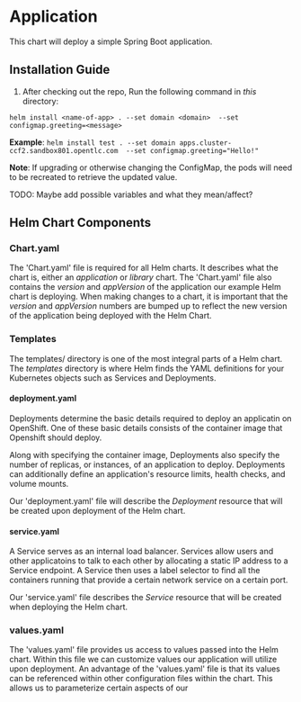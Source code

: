 # Application
This chart will deploy a simple Spring Boot application.

## Installation Guide

1. After checking out the repo, Run the following command in *this* directory: 

`helm install <name-of-app> . --set domain <domain>  --set configmap.greeting=<message>`

**Example**: 
`helm install test . --set domain apps.cluster-ccf2.sandbox801.opentlc.com  --set configmap.greeting="Hello!"`

**Note**: If upgrading or otherwise changing the ConfigMap, the pods will need to be recreated to retrieve the updated value.

TODO: Maybe add possible variables and what they mean/affect?

## Helm Chart Components

### Chart.yaml

The 'Chart.yaml' file is required for all Helm charts. It describes what the chart is, either an _application_ or _library_ chart. The 'Chart.yaml' file also contains the _version_ and _appVersion_ of the application our example Helm chart is deploying. When making changes to a chart, it is important that the _version_ and _appVersion_ numbers are bumped up to reflect the new version of the application being deployed with the Helm Chart.

### Templates

The templates/ directory is one of the most integral parts of a Helm chart. The _templates_ directory is where Helm finds the YAML definitions for your Kubernetes objects such as Services and Deployments.

#### deployment.yaml

Deployments determine the basic details required to deploy an applicatin on OpenShift. One of these basic details consists of the container image that Openshift should deploy. 

Along with specifying the container image, Deployments also specify the number of replicas, or instances, of an application to deploy. Deployments can additionally define an application's resource limits, health checks, and volume mounts.

Our 'deployment.yaml' file will describe the _Deployment_ resource that will be created upon deployment of the Helm chart. 

#### service.yaml

A Service serves as an internal load balancer. Services allow users and other applicatoins to talk to each other by allocating a static IP address to a Service endpoint. A Service then uses a label selector to find all the containers running that provide a certain network service on a certain port. 

Our 'service.yaml' file describes the _Service_ resource that will be created when deploying the Helm chart.  

### values.yaml

The 'values.yaml' file provides us access to values passed into the Helm chart. Within this file we can customize values our application will utilize upon deployment. An advantage of the 'values.yaml' file is that its values can be referenced within other configuration files within the chart. This allows us to parameterize certain aspects of our 